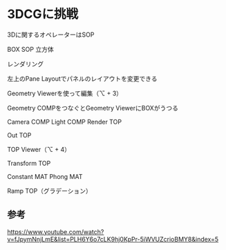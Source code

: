 # 3DCGに挑戦

3Dに関するオペレーターはSOP

BOX SOP
立方体

レンダリング

左上のPane Layoutでパネルのレイアウトを変更できる

Geometry Viewerを使って編集（⌥ + 3）

Geometry COMPをつなぐとGeometry ViewerにBOXがうつる

Camera COMP
Light COMP
Render TOP

Out TOP

TOP Viewer（⌥ + 4）

Transform TOP

Constant MAT
Phong MAT

Ramp TOP（グラデーション）

## 参考

<https://www.youtube.com/watch?v=fJpymNnjLmE&list=PLH6Y6o7cLK9hj0KpPr-5iWVUZcrioBMY8&index=5>
